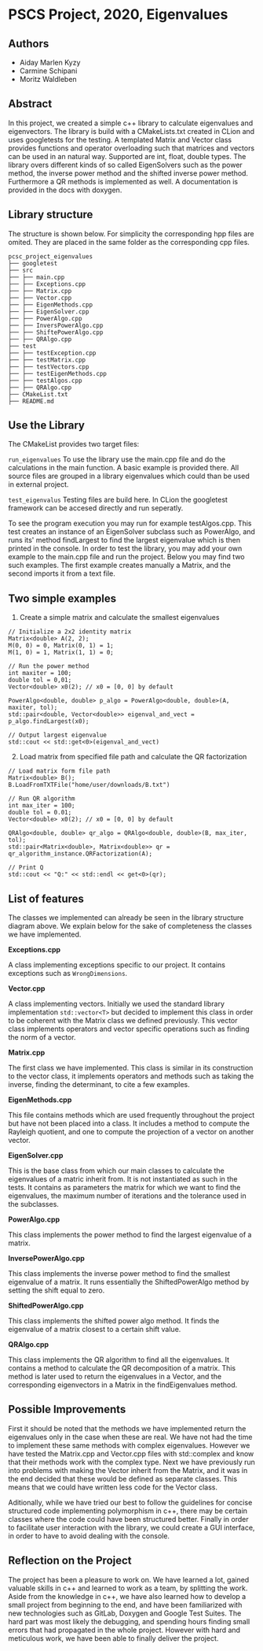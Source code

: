 # PSCS Project, 2020, Eigenvalues

## Authors

- Aiday Marlen Kyzy
- Carmine Schipani
- Moritz Waldleben

## Abstract

In this project, we created a simple c++ library to calculate eigenvalues and eigenvectors. The library is build with a CMakeLists.txt created in CLion and uses googletests for the testing. A templated Matrix and Vector class provides functions and operator overloading such that matrices and vectors can be used in an natural way. Supported are int, float, double types. The library overs different kinds of so called EigenSolvers such as the power method, the inverse power method and the shifted inverse power method. Furthermore a QR methods is implemented as well. A documentation is provided in the docs with doxygen.

## Library structure
The structure is shown below. For simplicity the corresponding hpp files are omited. They are placed in the same folder as the corresponding cpp files.

    pcsc_project_eigenvalues
    ├── googletest
    ├── src
    ├── ├── main.cpp
    ├── ├── Exceptions.cpp
    ├── ├── Matrix.cpp
    ├── ├── Vector.cpp
    ├── ├── EigenMethods.cpp
    ├── ├── EigenSolver.cpp
    ├── ├── PowerAlgo.cpp
    ├── ├── InversPowerAlgo.cpp
    ├── ├── ShiftePowerAlgo.cpp
    ├── ├── QRAlgo.cpp
    ├── test
    ├── ├── testException.cpp
    ├── ├── testMatrix.cpp
    ├── ├── testVectors.cpp
    ├── ├── testEigenMethods.cpp
    ├── ├── testAlgos.cpp
    ├── ├── QRAlgo.cpp
    ├── CMakeList.txt
    ├── README.md


## Use the Library

The CMakeList provides two target files:

`run_eigenvalues`
To use the library use the main.cpp file and do the calculations in the main function. A basic example is provided there. All source files are grouped in a library eigenvalues which could than be used in external project.

`test_eigenvalus`
Testing files are build here. In CLion the googletest framework can be accesed directly and run seperatly.

To see the program execution you may run for example testAlgos.cpp. This test creates an instance of an EigenSolver subclass such as PowerAlgo, and runs its' method findLargest to find the largest eigenvalue which is then printed in the console. In order to test the library, you may add your own example to the main.cpp file and run the project. Below you may find two such examples. The first example creates manually a Matrix, and the second imports it from a text file. 

## Two simple examples
1. Create a simple matrix and calculate the smallest eigenvalues
```
// Initialize a 2x2 identity matrix
Matrix<double> A(2, 2);
M(0, 0) = 0, Matrix(0, 1) = 1;
M(1, 0) = 1, Matrix(1, 1) = 0;

// Run the power method
int maxiter = 100;
double tol = 0,01;
Vector<double> x0(2); // x0 = [0, 0] by default

PowerAlgo<double, double> p_algo = PowerAlgo<double, double>(A, maxiter, tol);
std::pair<double, Vector<double>> eigenval_and_vect = p_algo.findLargest(x0);

// Output largest eigenvalue
std::cout << std::get<0>(eigenval_and_vect)
```

2. Load matrix from specified file path and calculate the QR factorization
```
// Load matrix form file path
Matrix<double> B();
B.LoadFromTXTFile("home/user/downloads/B.txt")

// Run QR algorithm
int max_iter = 100;
double tol = 0.01;
Vector<double> x0(2); // x0 = [0, 0] by default

QRAlgo<double, double> qr_algo = QRAlgo<double, double>(B, max_iter, tol);
std::pair<Matrix<double>, Matrix<double>> qr = qr_algorithm_instance.QRFactorization(A);

// Print Q
std::cout << "Q:" << std::endl << get<0>(qr);
```

## List of features

The classes we implemented can already be seen in the library structure diagram above. We explain below for the sake of completeness the classes we have implemented. 

**Exceptions.cpp**

A class implementing exceptions specific to our project. It contains exceptions such as `WrongDimensions`.

**Vector.cpp**

A class implementing vectors. Initially we used the standard library implementation `std::vector<T>` but decided to implement this class in order to be coherent with the Matrix class we defined previously. This vector class implements operators and vector specific operations such as finding the norm of a vector. 

**Matrix.cpp**

The first class we have implemented. This class is similar in its construction to the vector class, it implements operators and methods such as taking the inverse, finding the determinant, to cite a few examples. 

**EigenMethods.cpp**

This file contains methods which are used frequently throughout the project but have not been placed into a class. It includes a method to compute the Rayleigh quotient, and one to compute the projection of a vector on another vector. 

**EigenSolver.cpp**

This is the base class from which our main classes to calculate the eigenvalues of a matric inherit from. It is not instantiated as such in the tests. It contains as parameters the matrix for which we want to find the eigenvalues, the maximum number of iterations and the tolerance used in the subclasses. 

**PowerAlgo.cpp**

This class implements the power method to find the largest eigenvalue of a matrix.

**InversePowerAlgo.cpp**

This class implements the inverse power method to find the smallest eigenvalue of a matrix. It runs essentially the ShiftedPowerAlgo method by setting the shift equal to zero. 

**ShiftedPowerAlgo.cpp**

This class implements the shifted power algo method. It finds the eigenvalue of a matrix closest to a certain shift value. 

**QRAlgo.cpp**

This class implements the QR algorithm to find all the eigenvalues. It contains a method to calculate the QR decomposition of a matrix. This method is later used to return the eigenvalues in a Vector, and the corresponding eigenvectors in a Matrix in the findEigenvalues method. 

## Possible Improvements

First it should be noted that the methods we have implemented return the eigenvalues only in the case when these are real. We have not had the time to implement these same methods with complex eigenvalues. However we have tested the Matrix.cpp and Vector.cpp files with std::complex<T> and know that their methods work with the complex type. Next we have previously run into problems with making the Vector inherit from the Matrix, and it was in the end decided that these would be defined as separate classes. This means that we could have written less code for the Vector class. 

Aditionally, while we have tried our best to follow the guidelines for concise structured code implementing polymorphism in c++, there may be certain classes where the code could have been structured better. Finally in order to facilitate user interaction with the library, we could create a GUI interface, in order to have to avoid dealing with the console.

## Reflection on the Project

The project has been a pleasure to work on. We have learned a lot, gained valuable skills in c++ and learned to work as a team, by splitting the work. Aside from the knowledge in c++, we have also learned how to develop a small project from beginning to the end, and have been familiarized with new technologies such as GitLab, Doxygen and Google Test Suites. The hard part was most likely the debugging, and spending hours finding small errors that had propagated in the whole project. However with hard and meticulous work, we have been able to finally deliver the project. 







